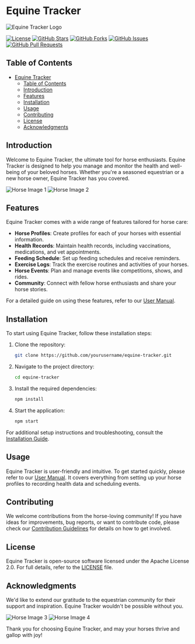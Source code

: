 
# Equine Tracker

![Equine Tracker Logo](images/horse-logo.png)

[![License](https://img.shields.io/badge/License-Apache%202.0-blue.svg)](LICENSE)
[![GitHub Stars](https://img.shields.io/github/stars/yourusername/equine-tracker)](https://github.com/yourusername/equine-tracker/stargazers)
[![GitHub Forks](https://img.shields.io/github/forks/yourusername/equine-tracker)](https://github.com/yourusername/equine-tracker/network/members)
[![GitHub Issues](https://img.shields.io/github/issues/yourusername/equine-tracker)](https://github.com/yourusername/equine-tracker/issues)
[![GitHub Pull Requests](https://img.shields.io/github/issues-pr/yourusername/equine-tracker)](https://github.com/yourusername/equine-tracker/pulls)

## Table of Contents

- [Equine Tracker](#equine-tracker)
  - [Table of Contents](#table-of-contents)
  - [Introduction](#introduction)
  - [Features](#features)
  - [Installation](#installation)
  - [Usage](#usage)
  - [Contributing](#contributing)
  - [License](#license)
  - [Acknowledgments](#acknowledgments)

## Introduction

Welcome to Equine Tracker, the ultimate tool for horse enthusiasts. Equine Tracker is designed to help you manage and monitor the health and well-being of your beloved horses. Whether you're a seasoned equestrian or a new horse owner, Equine Tracker has you covered.

![Horse Image 1](images/horse1.jpg)
![Horse Image 2](images/horse2.jpg)

## Features

Equine Tracker comes with a wide range of features tailored for horse care:

- **Horse Profiles**: Create profiles for each of your horses with essential information.
- **Health Records**: Maintain health records, including vaccinations, medications, and vet appointments.
- **Feeding Schedule**: Set up feeding schedules and receive reminders.
- **Exercise Logs**: Track the exercise routines and activities of your horses.
- **Horse Events**: Plan and manage events like competitions, shows, and rides.
- **Community**: Connect with fellow horse enthusiasts and share your horse stories.

For a detailed guide on using these features, refer to our [User Manual](docs/user-manual.md).

## Installation

To start using Equine Tracker, follow these installation steps:

1. Clone the repository:

   ```bash
   git clone https://github.com/yourusername/equine-tracker.git
   ```

2. Navigate to the project directory:

   ```bash
   cd equine-tracker
   ```

3. Install the required dependencies:

   ```bash
   npm install
   ```

4. Start the application:

   ```bash
   npm start
   ```

For additional setup instructions and troubleshooting, consult the [Installation Guide](docs/installation-guide.md).

## Usage

Equine Tracker is user-friendly and intuitive. To get started quickly, please refer to our [User Manual](docs/user-manual.md). It covers everything from setting up your horse profiles to recording health data and scheduling events.

## Contributing

We welcome contributions from the horse-loving community! If you have ideas for improvements, bug reports, or want to contribute code, please check our [Contribution Guidelines](CONTRIBUTING.md) for details on how to get involved.

## License

Equine Tracker is open-source software licensed under the Apache License 2.0. For full details, refer to the [LICENSE](LICENSE) file.

## Acknowledgments

We'd like to extend our gratitude to the equestrian community for their support and inspiration. Equine Tracker wouldn't be possible without you.

![Horse Image 3](images/horse3.jpg)
![Horse Image 4](images/horse4.jpg)

Thank you for choosing Equine Tracker, and may your horses thrive and gallop with joy!
